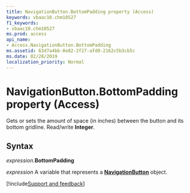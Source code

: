 ```yaml
---
title: NavigationButton.BottomPadding property (Access)
keywords: vbaac10.chm10527
f1_keywords:
- vbaac10.chm10527
ms.prod: access
api_name:
- Access.NavigationButton.BottomPadding
ms.assetid: 63d7a4bb-8e82-2f27-afd0-2162c5b3cb5c
ms.date: 02/28/2019
localization_priority: Normal
---
```



# NavigationButton.BottomPadding property (Access)

Gets or sets the amount of space (in inches) between the button and its bottom gridline. Read/write **Integer**.


## Syntax

_expression_.**BottomPadding**

_expression_ A variable that represents a **[NavigationButton](Access.NavigationButton.md)** object.




[!include[Support and feedback](~/includes/feedback-boilerplate.md)]
